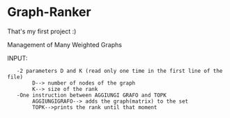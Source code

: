 # Graph-Ranker
That's my first project :)

Management of Many Weighted Graphs

INPUT: 

       -2 parameters D and K (read only one time in the first line of the file)
            D--> number of nodes of the graph
            K--> size of the rank
       -One instruction between AGGIUNGI GRAFO and TOPK
            AGGIUNGIGRAFO--> adds the graph(matrix) to the set
            TOPK-->prints the rank until that moment
